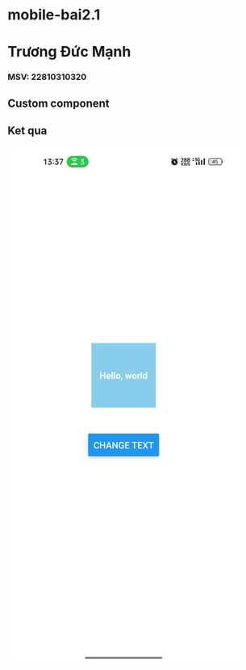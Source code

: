 # mobile-bai2.1
# Trương Đức Mạnh
### MSV: 22810310320
## Custom component
## Ket qua

![anh1](z64.jpg)